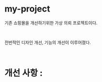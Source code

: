 # my-project

<p>기존 쇼핑몰을 개선하기위한 가상 의뢰 프로젝트이다.</p> <br/>
<p>전반적인 디자인 개선, 기능의 개선이 이루어졌다. </p> <br/>

# 개선 사항 : 
